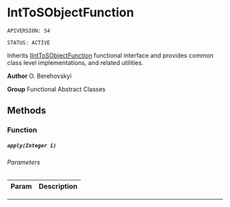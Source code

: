 # IntToSObjectFunction

`APIVERSION: 54`

`STATUS: ACTIVE`

Inherits [IIntToSObjectFunction](/docs/Functional-Interfaces/IIntToSObjectFunction.md) functional interface and provides common class level implementations, and related utilities.


**Author** O. Berehovskyi


**Group** Functional Abstract Classes

## Methods
### Function
##### `apply(Integer i)`
###### Parameters
|Param|Description|
|---|---|

---
